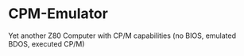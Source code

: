 # CPM-Emulator
Yet another Z80 Computer with CP/M capabilities (no BIOS, emulated BDOS, executed CP/M)
